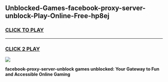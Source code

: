 
## Unblocked-Games-facebook-proxy-server-unblock-Play-Online-Free-hp8ej
<h3>
<a href="https://premium76.site?title=facebook-proxy-server-unblock&ref=26A">CLICK TO PLAY</a></h3>
<hr>

<h3>
<a href="https://premium76.site?title=facebook-proxy-server-unblock&ref=26A">CLICK 2 PLAY</a>
  
</h3>

<a href="https://premium76.site?title=facebook-proxy-server-unblock&ref=26A"><img src="https://clearcache.store/games.png"></a>


**facebook-proxy-server-unblock games unblocked: Your Gateway to Fun and Accessible Online Gaming**
